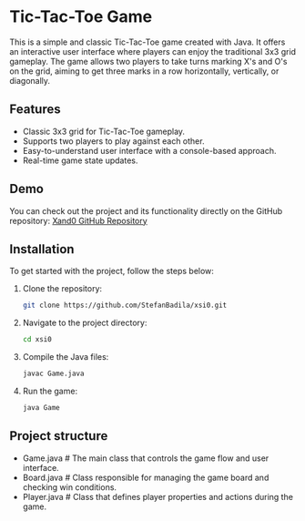 # Tic-Tac-Toe Game

This is a simple and classic Tic-Tac-Toe game created with Java. It offers an interactive user interface where players can enjoy the traditional 3x3 grid gameplay. The game allows two players to take turns marking X's and O's on the grid, aiming to get three marks in a row horizontally, vertically, or diagonally.

## Features

- Classic 3x3 grid for Tic-Tac-Toe gameplay.
- Supports two players to play against each other.
- Easy-to-understand user interface with a console-based approach.
- Real-time game state updates.

## Demo

You can check out the project and its functionality directly on the GitHub repository: [Xand0 GitHub Repository](https://github.com/StefanBadila/xsi0)

## Installation

To get started with the project, follow the steps below:

1. Clone the repository:
   ```sh
   git clone https://github.com/StefanBadila/xsi0.git
2. Navigate to the project directory:
    ```sh
    cd xsi0
3. Compile the Java files:
    ```sh
   javac Game.java
4. Run the game:
   ```sh
   java Game
## Project structure

- Game.java           # The main class that controls the game flow and user interface.
- Board.java          # Class responsible for managing the game board and checking win conditions.
- Player.java         # Class that defines player properties and actions during the game.



